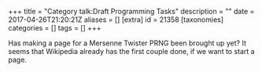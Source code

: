 +++
title = "Category talk:Draft Programming Tasks"
description = ""
date = 2017-04-26T21:20:21Z
aliases = []
[extra]
id = 21358
[taxonomies]
categories = []
tags = []
+++

Has making a page for a Mersenne Twister PRNG been brought up yet? It seems that Wikipedia already has the first couple done, if we want to start a page.
